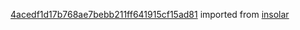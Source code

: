 [4acedf1d17b768ae7bebb211ff641915cf15ad81](https://github.com/insolar/insolar/commit/4acedf1d17b768ae7bebb211ff641915cf15ad81) imported from [insolar](https://github.com/insolar/insolar)
